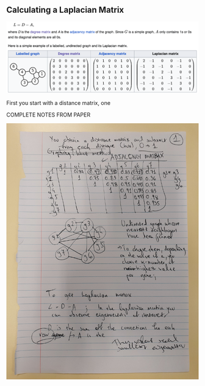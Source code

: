 ## Calculating a Laplacian Matrix

![alt text](<Screenshot 2024-10-16 at 14.28.34.png>)

First you start with a distance matrix, one 

COMPLETE NOTES FROM PAPER

![alt text](20241016_144343.jpg)





